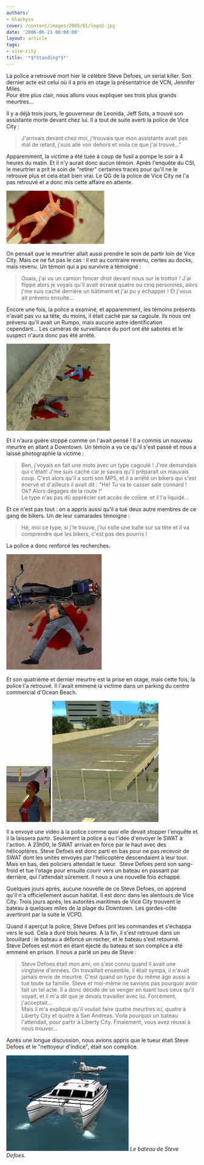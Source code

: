 ```yaml
---
authors:
- blackyss
cover: /content/images/2005/01/logo2.jpg
date: '2006-06-21 00:00:00'
layout: article
tags:
- vice-city
title: '*$*Standing*$*'
---
```



La police a&nbsp;retrouvé mort&nbsp;hier le célèbre Steve Defoes, un serial killer. Son dernier acte est celui&nbsp;où&nbsp;il a&nbsp;pris en otage la présentatrice de VCN, Jennifer Miles.  
Pour être plus clair, nous allons vous expliquer ses trois plus grands meurtres...

Il y a déjà trois jours, le gouverneur de Leonida, Jeff Sots, a trouvé son assistante morte devant chez lui. Il a tout de suite averti la police de Vice City :

> J'arrivais devant chez moi, j'trouvais que mon assistante avait pas mal de retard, j'suis allé voir dehors et voila ce que j'ai trouvé..."

Apparemment, la victime a été tuée&nbsp;à coup de fusil a pompe le soir&nbsp;à 4 heures du matin. Et&nbsp;il n'y aurait donc aucun témoin. Après l'enquête du CSI, le meurtrier a&nbsp;prit le soin de "retirer" certaines traces pour qu'il ne le retrouve plus et cela était bien vrai. Le QG de la police de&nbsp;Vice City&nbsp;ne l'a pas retrouvé et a donc mis cette affaire en attente.

![](/content/images/2005/01/2.jpg)

On pensait que le meurtrier allait&nbsp;aussi prendre&nbsp;le soin de partir loin de Vice City. Mais ce ne fut pas le cas :&nbsp;il est au contraire revenu, certes au docks, mais revenu. Un témoin qui a&nbsp;pu survivre a témoigné :

> Ouais, j'ai vu un camion foncer droit devant nous sur le trottoir ! J'ai flippé alors je voyais qu'il avait écrasé&nbsp;quatre ou&nbsp;cinq personnes, alors j'me suis caché derrière un bâtiment et j'ai pu y échapper ! Et j'vous ait prévenu ensuite...

Encore une fois, la police a examiné, et apparemment, les témoins présents n'avait pas vu sa tête, du moins, il était caché par sa cagoule. Ils nous ont prévenu qu'il avait un Rumpo, mais aucune autre identification cependant...&nbsp;Les caméras de surveillance du port ont été sabotés et le suspect n'aura donc&nbsp;pas été arrêté.

![](/content/images/2005/01/trois.jpg)

Et il n'aura&nbsp;guère stoppé&nbsp;comme on l'avait pensé ! Il a commis un nouveau meurtre en allant a Downtown. Un témoin a vu ce qu'il s'est passé et nous a laissé photographié la victime :

> Ben, j'voyais en fait une moto avec un type cagoulé ! J'me demandais qui c'était! J'me suis caché car je savais qu'il préparait un mauvais coup. C'est alors qu'il a sorti son MP5, et il a arrêté un&nbsp;bikers qui s'est énervé et d'ailleurs&nbsp;il avait&nbsp;dit : "Hé! Tu va te casser sale connard ! Ok? Alors dégages de la route !"  
> Le type n'as pas dû apprécier cet accès de colère&nbsp; et il l'a liquidé...

Et ce n'est pas tout :&nbsp;on a&nbsp;appris aussi qu'il a tué&nbsp;deux autre membres de ce gang de bikers.&nbsp;Un de leur camarades témoigne :

> Hé, moi ce type, si j'le trouve, j'lui colle une balle sur sa tête et&nbsp;il va comprendre que les bikers, c'est pas des pourris !

La police a donc renforcé les recherches.

![](/content/images/2005/01/quatre.jpg)

Et son quatrième&nbsp;et dernier meurtre&nbsp;est la prise en otage, mais cette fois, la police l'a retrouvé. Il l'avait emmené la victime&nbsp;dans un parking du centre commercial d'Ocean Beach.

![](/content/images/2005/01/cinq.jpg)
![](/content/images/2005/01/sis.jpg)

Il a envoyé une vidéo&nbsp;à la police comme quoi&nbsp;elle devait&nbsp;stopper&nbsp;l'enquête et il la laissera partir. Seulement la police a eu l'idée d'envoyer le SWAT&nbsp;à l'action. A 23h00, le SWAT arrivait en force par le haut avec des hélicoptères. Steve Defoes est donc parti en bas pour ne&nbsp;pas recevoir de SWAT dont&nbsp;les unités envoyés par l'hélicoptère descendaient&nbsp;à leur tour. Mais en bas, des policiers&nbsp;attendait le tueur.&nbsp; Steve Defoes perd son sang-froid et&nbsp;tue l'otage pour ensuite&nbsp;courir vers un bateau en passant par derrière, qui l'attendait sûrement. Il nous a une nouvelle fois échappé.

Quelques jours après, aucune nouvelle de ce Steve Defoes, on apprend qu'il n'a officiellement aucun habitat. Il est donc dans les alentours de Vice City.&nbsp;Trois jours après, les autorités maritimes de Vice City trouvent le bateau&nbsp;à quelques&nbsp;miles de la plage du Downtown. Les&nbsp;gardes-côte avertiront par la suite le VCPD.

Quand il aperçut la police, Steve Defoes prit les commandes et s'échappa vers le sud. Cela a duré&nbsp;trois heures. A la fin, il s'est retrouvé dans un brouillard :&nbsp;le bateau a défoncé un rocher, et le bateau s'est retourné.  
Steve Defoes est mort en étant éjecté du bateau et son complice a été emmené en prison. Il nous a parlé un peu de Steve&nbsp;:

> Steve Defoes était mon ami, on s'est connu quand il avait une vingtaine d'années. On travaillait ensemble, il était sympa, il n'avait jamais envie de meurtre. C'est quand un type&nbsp;du même âge&nbsp;aussi a tué toute sa famille. Steve et moi-même ne savions pas pourquoi avoir fait un tel acte. Il a donc décidé de se venger en tuant tous ceux qu'il voyait, et il m'a dit que je devais travailler avec lui. Forcément, j'acceptait...  
> Mais il m'a&nbsp;expliqué qu'il voulait faire&nbsp;quatre meurtres ici,&nbsp;quatre&nbsp;à Liberty City et&nbsp;quatre&nbsp;à San Andreas. Voila pourquoi un bateau l'attendait, pour partir&nbsp;à Liberty City. Finalement, vous avez réussi&nbsp;à nous trouver...

Après une longue discussion, nous avions appris que le tueur était Steve Defoes et le "nettoyeur d'indice", était son complice.

![Le bateau de Steve Defoes.](/content/images/2005/01/7.jpg)
_Le bateau de Steve Defoes._